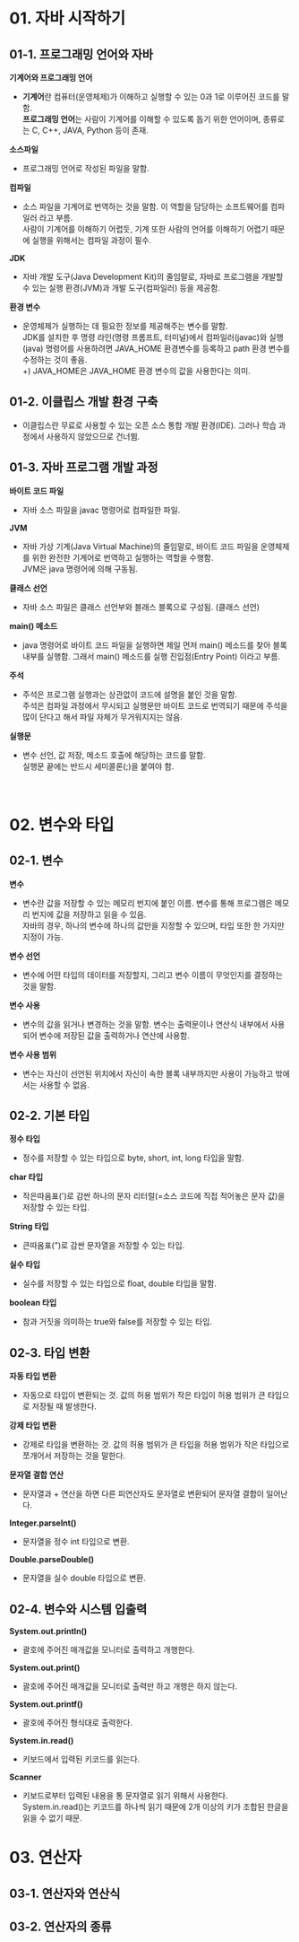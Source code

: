 # 01. 자바 시작하기

## 01-1. 프로그래밍 언어와 자바

**기계어와 프로그래밍 언어**
- **기계어**란 컴퓨터(운영체제)가 이해하고 실행할 수 있는 0과 1로 이루어진 코드를 말함.  
**프로그래밍 언어**는 사람이 기계어를 이해할 수 있도록 돕기 위한 언어이며, 종류로는 C, C++, JAVA, Python 등이 존재.

**소스파일**
- 프로그래밍 언어로 작성된 파일을 말함. 

**컴파일**
- 소스 파일을 기계어로 번역하는 것을 말함. 이 역할을 담당하는 소프트웨어를 컴파일러 라고 부름.  
사람이 기계어를 이해하기 어렵듯, 기계 또한 사람의 언어를 이해하기 어렵기 때문에 실행을 위해서는 컴파일 과정이 필수.

**JDK**
- 자바 개발 도구(Java Development Kit)의 줄임말로, 자바로 프로그램을 개발할 수 있는 실행 환경(JVM)과 개발 도구(컴파일러) 등을 제공함.

**환경 변수**
- 운영체제가 실행하는 데 필요한 정보를 제공해주는 변수를 말함.  
JDK를 설치한 후 명령 라인(명령 프롬프트, 터미널)에서 컴파일러(javac)와 실행(java) 명령어를 사용하려면 JAVA_HOME 환경변수를 등록하고 path 환경 변수를 수정하는 것이 좋음.  
+) JAVA_HOME은 JAVA_HOME 환경 변수의 값을 사용한다는 의미.

## 01-2. 이클립스 개발 환경 구축

- 이클립스란 무료로 사용할 수 있는 오픈 소스 통합 개발 환경(IDE). 그러나 학습 과정에서 사용하지 않았으므로 건너뜀.

## 01-3. 자바 프로그램 개발 과정

**바이트 코드 파일**
- 자바 소스 파일을 javac 명령어로 컴파일한 파일.

**JVM**
- 자바 가상 기계(Java Virtual Machine)의 줄임말로, 바이트 코드 파일을 운영체제를 위한 완전한 기계어로 번역하고 실행하는 역할을 수행함.  
JVM은 java 명령어에 의해 구동됨.

**클래스 선언**
- 자바 소스 파일은 클래스 선언부와 블래스 블록으로 구성됨. (클래스 선언)

**main() 메소드**
- java 명령어로 바이트 코드 파일을 실행하면 제일 먼저 main() 메소드를 찾아 블록 내부를 실행함. 그래서 main() 메소드를 실행 진입점(Entry Point) 이라고 부름.

**주석**
- 주석은 프로그램 실행과는 상관없이 코드에 설명을 붙인 것을 말함.  
주석은 컴파일 과정에서 무시되고 실행문만 바이트 코드로 번역되기 때문에 주석을 많이 단다고 해서 파일 자체가 무거워지지는 않음.

**실행문**
- 변수 선언, 값 저장, 메소드 호출에 해당하는 코드를 말함.  
실행문 끝에는 반드시 세미콜론(;)을 붙여야 함.
<br><br><br>

# 02. 변수와 타입

## 02-1. 변수

**변수**
- 변수란 값을 저장할 수 있는 메모리 번지에 붙인 이름. 변수를 통해 프로그램은 메모리 번지에 값을 저장하고 읽을 수 있음.  
자바의 경우, 하나의 변수에 하나의 값만을 지정할 수 있으며, 타입 또한 한 가지만 지정이 가능.

**변수 선언**
- 변수에 어떤 타입의 데이터를 저장할지, 그리고 변수 이름이 무엇인지를 결정하는 것을 말함.

**변수 사용**
- 변수의 값을 읽거나 변경하는 것을 말함. 변수는 출력문이나 연산식 내부에서 사용되어 변수에 저장된 값을 출력하거나 연산에 사용함.

**변수 사용 범위**
- 변수는 자신이 선언된 위치에서 자신이 속한 블록 내부까지만 사용이 가능하고 밖에서는 사용할 수 없음.

## 02-2. 기본 타입

**정수 타입**
- 정수를 저장할 수 있는 타입으로 byte, short, int, long 타입을 말함.

**char 타입**
- 작은따옴표(')로 감싼 하나의 문자 리터럴(=소스 코드에 직접 적어놓은 문자 값)을 저장할 수 있는 타입.

**String 타입**
- 큰따옴표(")로 감싼 문자열을 저장할 수 있는 타입.

**실수 타입**
- 실수를 저장할 수 있는 타입으로 float, double 타입을 말함.

**boolean 타입**
- 참과 거짓을 의미하는 true와 false를 저장할 수 있는 타입.

## 02-3. 타입 변환

**자동 타입 변환**
- 자동으로 타입이 변환되는 것. 값의 허용 범위가 작은 타입이 허용 범위가 큰 타입으로 저장될 때 발생한다.

**강제 타입 변환**
- 강제로 타입을 변환하는 것. 값의 허용 범위가 큰 타입을 허용 범위가 작은 타입으로 쪼개어서 저장하는 것을 말한다.

**문자열 결합 연산**
- 문자열과 + 연산을 하면 다른 피연산자도 문자열로 변환되어 문자열 결합이 일어난다.

**Integer.parselnt()**
- 문자열을 정수 int 타입으로 변환.

**Double.parseDouble()**
- 문자열을 실수 double 타입으로 변환.

## 02-4. 변수와 시스템 입출력

**System.out.println()**
- 괄호에 주어진 매개값을 모니터로 출력하고 개행한다.

**System.out.print()**
- 괄호에 주어진 매개값을 모니터로 출력만 하고 개행은 하지 않는다.

**System.out.printf()**
- 괄호에 주어진 형식대로 출력한다.

**System.in.read()**
- 키보드에서 입력된 키코드를 읽는다.

**Scanner**
- 키보드로부터 입력된 내용을 통 문자열로 읽기 위해서 사용한다.  
System.in.read()는 키코드를 하나씩 읽기 때문에 2개 이상의 키가 조합된 한글을 읽을 수 없기 때문.

# 03. 연산자

## 03-1. 연산자와 연산식

## 03-2. 연산자의 종류